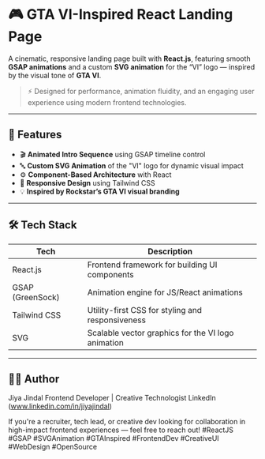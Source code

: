 # 🎮 GTA VI-Inspired React Landing Page

A cinematic, responsive landing page built with **React.js**, featuring smooth **GSAP animations** and a custom **SVG animation** for the “VI” logo — inspired by the visual tone of **GTA VI**.

> ⚡ Designed for performance, animation fluidity, and an engaging user experience using modern frontend technologies.

---

## 🚀 Features

- 🎬 **Animated Intro Sequence** using GSAP timeline control
- 🔤 **Custom SVG Animation** of the "VI" logo for dynamic visual impact
- ⚙️ **Component-Based Architecture** with React
- 📱 **Responsive Design** using Tailwind CSS
- 💡 **Inspired by Rockstar’s GTA VI visual branding**

---

## 🛠️ Tech Stack

| Tech             | Description                                   |
|------------------|-----------------------------------------------|
| React.js         | Frontend framework for building UI components |
| GSAP (GreenSock) | Animation engine for JS/React animations      |
| Tailwind CSS     | Utility-first CSS for styling and responsiveness |
| SVG              | Scalable vector graphics for the VI logo animation |

---

## 👨‍💻 Author

Jiya Jindal
Frontend Developer | Creative Technologist
LinkedIn (www.linkedin.com/in/jiyajindal)

If you're a recruiter, tech lead, or creative dev looking for collaboration in high-impact frontend experiences — feel free to reach out!
#ReactJS #GSAP #SVGAnimation #GTAInspired #FrontendDev #CreativeUI #WebDesign #OpenSource


